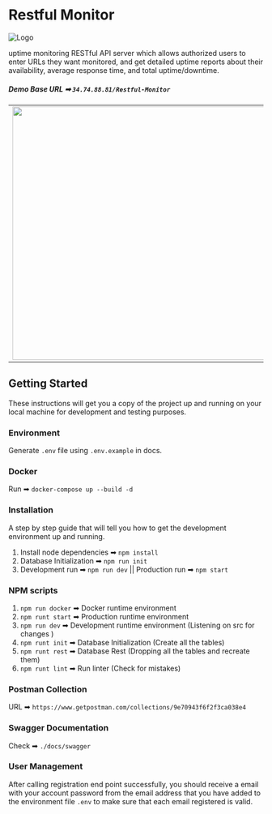 # Restful Monitor

![Logo](https://i.ibb.co/ykhz8Q7/logo.png)

uptime monitoring RESTful API server which allows authorized users to enter URLs they want monitored, and get detailed uptime reports about their availability, average response time, and total uptime/downtime.

##### Demo Base URL ➡ `34.74.88.81/Restful-Monitor`

<table border="0">
  <tr>
    <td>
      <img
        src="https://i.ibb.co/PW6XGtm/registration.png"
        height="500px"
        width="500px"
      />
    </td>
    <td>
      <img
        src="https://i.ibb.co/FhBzTD7/status.png"
        height="500px"
        width="500px"
      />
    </td>
  </tr>
</table>

## Getting Started

These instructions will get you a copy of the project up and running on your local machine for development and testing purposes.

### Environment

Generate `.env` file using `.env.example` in docs.

### Docker

Run ➡ `docker-compose up --build -d`

### Installation

A step by step guide that will tell you how to get the development environment up and running.

1. Install node dependencies ➡ `npm install`
2. Database Initialization ➡ `npm run init`
3. Development run ➡ `npm run dev` || Production run ➡ `npm start`

### NPM scripts

1. `npm run docker` ➡ Docker runtime environment
2. `npm runt start` ➡ Production runtime environment
3. `npm run dev` ➡ Development runtime environment (Listening on src for changes )
4. `npm runt init` ➡ Database Initialization (Create all the tables)
5. `npm runt rest` ➡ Database Rest (Dropping all the tables and recreate them)
6. `npm runt lint` ➡ Run linter (Check for mistakes)

### Postman Collection

URL ➡ `https://www.getpostman.com/collections/9e70943f6f2f3ca038e4`

### Swagger Documentation

Check ➡ `./docs/swagger`

### User Management

After calling registration end point successfully, you should receive a email with your account password from the email address that you have added to the environment file `.env` to make sure that each email registered is valid.
